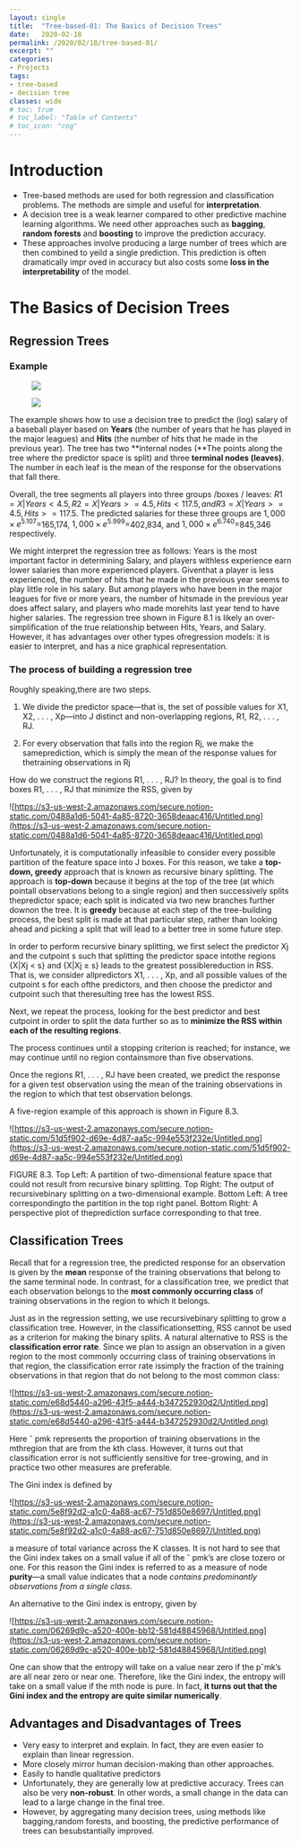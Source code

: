 ```yaml
---
layout: single
title:  "Tree-based-01: The Basics of Decision Trees"
date:   2020-02-18
permalink: /2020/02/18/tree-based-01/
excerpt: ""
categories: 
- Projects
tags:
- tree-based
- decision tree
classes: wide
# toc: true
# toc_label: "Table of Contents"
# toc_icon: "cog"
---
```


# Introduction

- Tree-based methods are used for both regression and classification problems. The methods are simple and useful for **interpretation**.
- A decision tree is a weak learner compared to other predictive machine learning algorithms. We need other approaches such as **bagging**, **random forests** and **boosting** to improve the prediction accuracy.
- These approaches involve producing a large number of trees which are then combined to yeild a single prediction. This prediction is often dramatically impr  oved in accuracy but also costs some **loss in the interpretability** of the model.

# The Basics of Decision Trees

## Regression Trees

### Example

<figure>
	<img src="https://github.com/datasciblog/datasciblog.github.io/blob/master/_posts/images/2020-02-18-tree-based-methods-01/1.png?raw=true">
</figure>

<figure>
	<img src="https://github.com/datasciblog/datasciblog.github.io/blob/master/_posts/images/2020-02-18-tree-based-methods-01/2.png?raw=true">
</figure>

The example shows how to use a decision tree to predict the (log) salary of a baseball player based on **Years** (the number of years that he has played in the major leagues) and **Hits** (the number of hits that he made in the previous year). The tree has two **internal nodes (**The points along the tree where the predictor space is split) and three **terminal nodes (leaves)**. The number in each leaf is the mean of the response for the observations that fall there.

Overall, the tree segments all players into three groups /boxes / leaves: $R1 ={X | Years<4.5}, R2 ={X | Years>=4.5,Hits<117.5}, and R3 ={X | Years>=4.5, Hits>=117.5}$. The predicted salaries for these three groups are $1,000×e^5.107 =$165,174, $1,000×e^5.999 =$402,834, and $1,000×e^6.740 =$845,346 respectively.

We might interpret the regression tree as follows: Years is the most important factor in determining Salary, and players withless experience earn lower salaries than more experienced players. Giventhat a player is less experienced, the number of hits that he made in the previous year seems to play little role in his salary. But among players who have been in the major leagues for five or more years, the number of hitsmade in the previous year does affect salary, and players who made morehits last year tend to have higher salaries. The regression tree shown in Figure 8.1 is likely an over-simplification of the true relationship between Hits, Years, and Salary. However, it has advantages over other types ofregression models: it is easier to interpret, and has a nice graphical representation.

### The process of building a regression tree

Roughly speaking,there are two steps.

1. We divide the predictor space—that is, the set of possible values for X1, X2, . . . , Xp—into J distinct and non-overlapping regions, R1, R2, . . . , RJ.

2. For every observation that falls into the region Rj, we make the sameprediction, which is simply the mean of the response values for thetraining observations in Rj

How do we construct the regions R1, . . . , RJ? In theory, the goal is to find boxes R1, . . . , RJ that minimize the RSS, given by

![https://s3-us-west-2.amazonaws.com/secure.notion-static.com/0488a1d6-5041-4a85-8720-3658deaac416/Untitled.png](https://s3-us-west-2.amazonaws.com/secure.notion-static.com/0488a1d6-5041-4a85-8720-3658deaac416/Untitled.png)

Unfortunately, it is computationally infeasible to consider every possible partition of the feature space into J boxes. For this reason, we take a **top-down, greedy** approach that is known as recursive binary splitting. The approach is **top-down** because it begins at the top of the tree (at which pointall observations belong to a single region) and then successively splits thepredictor space; each split is indicated via two new branches further downon the tree. It is **greedy** because at each step of the tree-building process, the best split is made at that particular step, rather than looking ahead and picking a split that will lead to a better tree in some future step.

In order to perform recursive binary splitting, we first select the predictor Xj and the cutpoint s such that splitting the predictor space intothe regions {X|Xj < s} and {X|Xj ≥ s} leads to the greatest possiblereduction in RSS. That is, we consider allpredictors X1, . . . , Xp, and all possible values of the cutpoint s for each ofthe predictors, and then choose the predictor and cutpoint such that theresulting tree has the lowest RSS.

Next, we repeat the process, looking for the best predictor and best cutpoint in order to split the data further so as to **minimize the RSS within each of the resulting regions**. 

The process continues until a stopping criterion is reached; for instance, we may continue until no region containsmore than five observations.

Once the regions R1, . . . , RJ have been created, we predict the response for a given test observation using the mean of the training observations in the region to which that test observation belongs.

A five-region example of this approach is shown in Figure 8.3.

![https://s3-us-west-2.amazonaws.com/secure.notion-static.com/51d5f902-d69e-4d87-aa5c-994e553f232e/Untitled.png](https://s3-us-west-2.amazonaws.com/secure.notion-static.com/51d5f902-d69e-4d87-aa5c-994e553f232e/Untitled.png)

FIGURE 8.3. Top Left: A partition of two-dimensional feature space that could not result from recursive binary splitting. Top Right: The output of recursivebinary splitting on a two-dimensional example. Bottom Left: A tree correspondingto the partition in the top right panel. Bottom Right: A perspective plot of theprediction surface corresponding to that tree.

## Classification Trees

Recall that for a regression tree, the predicted response for an observation is given by the **mean** response of the training observations that belong to the same terminal node. In contrast, for a classification tree, we predict that each observation belongs to the **most commonly occurring class** of training observations in the region to which it belongs.

Just as in the regression setting, we use recursivebinary splitting to grow a classification tree. However, in the classificationsetting, RSS cannot be used as a criterion for making the binary splits. A natural alternative to RSS is the **classification error rate**. Since we plan to assign an observation in a given region to the most commonly occurring class of training observations in that region, the classification error rate issimply the fraction of the training observations in that region that do not belong to the most common class:

![https://s3-us-west-2.amazonaws.com/secure.notion-static.com/e68d5440-a296-43f5-a444-b347252930d2/Untitled.png](https://s3-us-west-2.amazonaws.com/secure.notion-static.com/e68d5440-a296-43f5-a444-b347252930d2/Untitled.png)

Here ˆ pmk represents the proportion of training observations in the mthregion that are from the kth class. However, it turns out that classification error is not sufficiently sensitive for tree-growing, and in practice two other measures are preferable. 

The Gini index is defined by

![https://s3-us-west-2.amazonaws.com/secure.notion-static.com/5e8f92d2-a1c0-4a88-ac67-751d850e8697/Untitled.png](https://s3-us-west-2.amazonaws.com/secure.notion-static.com/5e8f92d2-a1c0-4a88-ac67-751d850e8697/Untitled.png)

a measure of total variance across the K classes. It is not hard to see that the Gini index takes on a small value if all of the ˆ pmk’s are close tozero or one. For this reason the Gini index is referred to as a measure of node **purity**—a small value indicates that a node *contains predominantly observations from a single class*.

An alternative to the Gini index is entropy, given by

![https://s3-us-west-2.amazonaws.com/secure.notion-static.com/06269d9c-a520-400e-bb12-581d48845968/Untitled.png](https://s3-us-west-2.amazonaws.com/secure.notion-static.com/06269d9c-a520-400e-bb12-581d48845968/Untitled.png)

One can show that the entropy will take on a value near zero if the pˆmk’s are all near zero or near one. Therefore, like the Gini index, the entropy will take on a small value if the mth node is pure. In fact, **it turns out that the Gini index and the entropy are quite similar numerically**.

## Advantages and Disadvantages of Trees

- Very easy to interpret and explain. In fact, they are even easier to explain than linear regression.
- More closely mirror human decision-making than other approaches.
- Easily to handle qualitative predictors
- Unfortunately, they are generally low at predictive accuracy. Trees can also be very **non-robust**. In other words, a small change in the data can lead to a large change in the final tree.
- However, by aggregating many decision trees, using methods like bagging,random forests, and boosting, the predictive performance of trees can besubstantially improved.